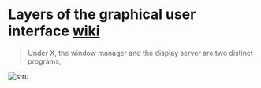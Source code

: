 # Layers of the graphical user interface [wiki](https://en.wikipedia.org/wiki/Window_manager)

> Under X, the window manager and the display server are two distinct programs;

![stru](https://upload.wikimedia.org/wikipedia/commons/9/95/Schema_of_the_layers_of_the_graphical_user_interface.svg)

